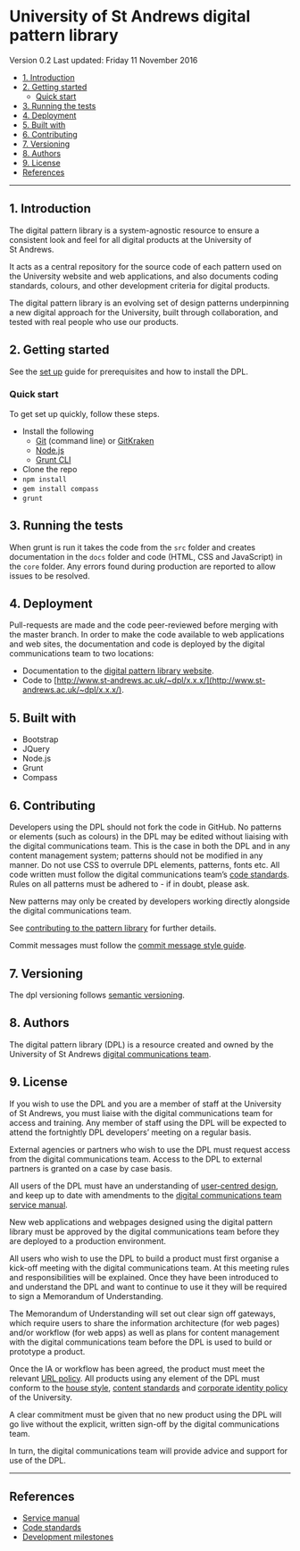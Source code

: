 # University of St Andrews digital pattern library

Version 0.2
Last updated: Friday 11 November 2016

<!-- MarkdownTOC -->

- [1. Introduction](#1-introduction)
- [2. Getting started](#2-getting-started)
    - [Quick start](#quick-start)
- [3. Running the tests](#3-running-the-tests)
- [4. Deployment](#4-deployment)
- [5. Built with](#5-built-with)
- [6. Contributing](#6-contributing)
- [7. Versioning](#7-versioning)
- [8. Authors](#8-authors)
- [9. License](#9-license)
- [References](#references)

<!-- /MarkdownTOC -->


---

## 1. Introduction

The digital pattern library is a system-agnostic resource to ensure a consistent look and feel for all digital products at the University of St&nbsp;Andrews.

It acts as a central repository for the source code of each pattern used on the University website and web applications, and also documents coding standards, colours, and other development criteria for digital products. 

The digital pattern library is an evolving set of design patterns underpinning a new digital approach for the University, built through collaboration, and tested with real people who use our products.




## 2. Getting started

See the [set up](https://github.com/standrewsdigital/digital-pattern-library/blob/master/SETUP.md) guide for prerequisites and how to install the DPL.

### Quick start

To get set up quickly, follow these steps.

* Install the following
    * [Git](https://git-scm.com/) (command line) or [GitKraken](https://www.gitkraken.com/)
    * [Node.js](https://nodejs.org/en/)
    * [Grunt CLI](https://github.com/gruntjs/grunt-cli)
* Clone the repo
* `npm install`
* `gem install compass`
* `grunt`




## 3. Running the tests

When grunt is run it takes the code from the `src` folder and creates documentation in the `docs` folder and code (HTML, CSS and JavaScript) in the `core` folder. Any errors found during production are reported to allow issues to be resolved.




## 4. Deployment

Pull-requests are made and the code peer-reviewed before merging with the master branch. In order to make the code available to web applications and web sites, the documentation and code is deployed by the digital communications team to two locations:

* Documentation to the [digital pattern library website](http://www.st-andrews.ac.uk/dpl/).
* Code to [http://www.st-andrews.ac.uk/~dpl/x.x.x/](http://www.st-andrews.ac.uk/~dpl/x.x.x/).




## 5. Built with

* Bootstrap
* JQuery
* Node.js
* Grunt
* Compass




## 6. Contributing

Developers using the DPL should not fork the code in GitHub. No patterns or elements (such as colours) in the DPL may be edited without liaising with the digital communications team. This is the case in both the DPL and in any content management system; patterns should not be modified in any manner. Do not use CSS to overrule DPL elements, patterns, fonts etc. All code written must follow the digital communications team’s [code standards](https://www.st-andrews.ac.uk/digital-standards/service-manual/code-standards/). Rules on all patterns must be adhered to - if in doubt, please ask.

New patterns may only be created by developers working directly alongside the digital communications team.

See [contributing to the pattern library](https://github.com/standrewsdigital/digital-pattern-library/blob/master/CONTRIBUTING.md) for further details.

Commit messages must follow the [commit message style guide](https://github.com/standrewsdigital/digital-code-style-guide/blob/master/commit-messages.md).




## 7. Versioning

The dpl versioning follows [semantic versioning](https://github.com/standrewsdigital/digital-pattern-library/blob/master/CONTRIBUTING.md#3-versioning).




## 8. Authors

The digital pattern library (DPL) is a resource created and owned by the University of St Andrews [digital communications team](http://digitalcommunications.wp.st-andrews.ac.uk/). 




## 9. License

If you wish to use the DPL and you are a member of staff at the University of St&nbsp;Andrews, you must liaise with the digital communications team for access and training. Any member of staff using the DPL will be expected to attend the fortnightly DPL developers’ meeting on a regular basis.

External agencies or partners who wish to use the DPL must request access from the digital communications team. Access to the DPL to external partners is granted on a case by case basis.

All users of the DPL must have an understanding of [user-centred design](https://www.st-andrews.ac.uk/digital-standards/service-manual/user-centred), and keep up to date with amendments to the [digital communications team service manual](https://www.st-andrews.ac.uk/digital-standards/service-manual/).

New web applications and webpages designed using the digital pattern library must be approved by the digital communications team before they are deployed to a production environment.

All users who wish to use the DPL to build a product must first organise a kick-off meeting with the digital communications team. At this meeting rules and responsibilities will be explained. Once they have been introduced to and understand the DPL and want to continue to use it they will be required to sign a Memorandum of Understanding.

The Memorandum of Understanding will set out clear sign off gateways, which require users to share the information architecture (for web pages) and/or workflow (for web apps) as well as plans for content management with the digital communications team before the DPL is used to build or prototype a product. 

Once the IA or workflow has been agreed, the product must meet the relevant [URL policy](https://www.st-andrews.ac.uk/digital-standards/service-manual/links/). All products using any element of the DPL must conform to the [house style](https://www.st-andrews.ac.uk/digital-standards/service-manual/house-style/), [content standards](https://www.st-andrews.ac.uk/digital-standards/service-manual/content-management/standards/) and [corporate identity policy](https://www.st-andrews.ac.uk/digital-standards/service-manual/corporate-identity/) of the University.

A clear commitment must be given that no new product using the DPL will go live without the explicit, written sign-off by the digital communications team.

In turn, the digital communications team will provide advice and support for use of the DPL. 




---

## References

* [Service manual](http://www.st-andrews.ac.uk/digital-standards/service-manual/)
* [Code standards](http://www.st-andrews.ac.uk/digital-standards/service-manual/code-standards/)
* [Development milestones](https://github.com/standrewsdigital/digital-pattern-library/milestones")

